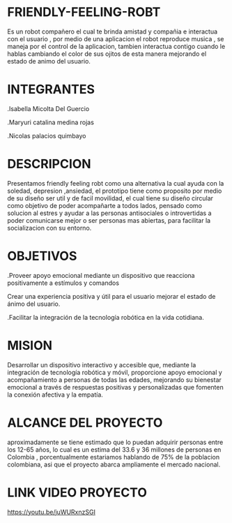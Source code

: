 # FRIENDLY-FEELING-ROBT
Es un robot compañero el cual te brinda amistad y compañia e interactua con el usuario , por medio de una aplicacion el robot reproduce musica , se maneja por el control de la aplicacion, tambien interactua contigo cuando le hablas cambiando el color de sus ojitos de esta manera mejorando el estado de animo del usuario.
# INTEGRANTES
.Isabella Micolta Del Guercio
                                                                                                                                                                        
.Maryuri catalina medina rojas
                                                                                                                                                                        
.Nicolas palacios quimbayo
# DESCRIPCION
Presentamos friendly feeling robt como una alternativa la cual ayuda con la soledad, depresion ,ansiedad, el prototipo tiene como proposito por medio de su diseño ser util y de facil movilidad, el cual tiene su diseño circular como objetivo de poder acompañarte a todos lados, pensado como solucion al estres y ayudar a las personas antisociales o introvertidas a poder comunicarse mejor o ser personas mas abiertas, para facilitar la socializacion con su entorno.

# OBJETIVOS
.Proveer apoyo emocional mediante un dispositivo que reacciona positivamente a estímulos y comandos


Crear una experiencia positiva y útil para el usuario mejorar el estado de ánimo del usuario.
                                                                                                                                                                      
.Facilitar la integración de la tecnología robótica en la vida cotidiana.

# MISION
Desarrollar un dispositivo interactivo y accesible que, mediante la integración de tecnología robótica y móvil, proporcione apoyo emocional y acompañamiento a personas de todas las edades, mejorando su bienestar emocional a través de respuestas positivas y personalizadas que fomenten la conexión afectiva y la empatía.

# ALCANCE DEL PROYECTO
aproximadamente se tiene estimado que lo puedan adquirir personas entre los 12-65 años, lo cual es un estima del  33.6 y 36 millones de personas en Colombia , porcentualmente estariamos hablando de 75% de la poblacion colombiana, asi que el proyecto abarca ampliamente el mercado nacional.

# LINK VIDEO PROYECTO
https://youtu.be/juWURxnzSGI
